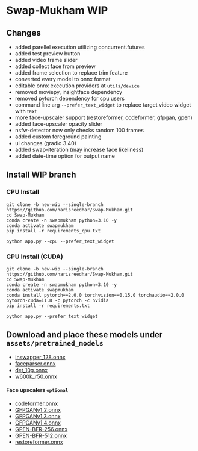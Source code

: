 # Swap-Mukham WIP

## Changes
- added parellel execution utilizing concurrent.futures
- added test preview button
- added video frame slider
- added collect face from preview
- added frame selection to replace trim feature
- converted every model to onnx format
- editable onnx execution providers at ``utils/device``
- removed moviepy, insightface dependency
- removed pytorch dependency for cpu users
- command line arg ``--prefer_text_widget`` to replace target video widget with text
- more face-upscaler support (restoreformer, codeformer, gfpgan, gpen)
- added face-upscaler opacity slider
- nsfw-detector now only checks random 100 frames
- added custom foreground painting
- ui changes (gradio 3.40)
- added swap-iteration (may increase face likeliness)
- added date-time option for output name

  
## Install WIP branch
### CPU Install
````
git clone -b new-wip --single-branch https://github.com/harisreedhar/Swap-Mukham.git
cd Swap-Mukham
conda create -n swapmukham python=3.10 -y
conda activate swapmukham
pip install -r requirements_cpu.txt

python app.py --cpu --prefer_text_widget
````
### GPU Install (CUDA)
````
git clone -b new-wip --single-branch https://github.com/harisreedhar/Swap-Mukham.git
cd Swap-Mukham
conda create -n swapmukham python=3.10 -y
conda activate swapmukham
conda install pytorch==2.0.0 torchvision==0.15.0 torchaudio==2.0.0 pytorch-cuda=11.8 -c pytorch -c nvidia
pip install -r requirements.txt

python app.py --prefer_text_widget
````

## Download and place these models under ``assets/pretrained_models``

- [inswapper_128.onnx](https://huggingface.co/deepinsight/inswapper/resolve/main/inswapper_128.onnx)
- [faceparser.onnx](https://huggingface.co/bluefoxcreation/Face_parsing_onnx/resolve/main/faceparser.onnx)
- [det_10g.onnx](https://huggingface.co/bluefoxcreation/insightface-retinaface-arcface-model/resolve/main/det_10g.onnx)
- [w600k_r50.onnx](https://huggingface.co/bluefoxcreation/insightface-retinaface-arcface-model/resolve/main/w600k_r50.onnx)

#### Face upscalers ``optional``
- [codeformer.onnx](https://github.com/harisreedhar/Face-Upscalers-ONNX/releases/download/Models/codeformer.onnx)
- [GFPGANv1.2.onnx](https://github.com/harisreedhar/Face-Upscalers-ONNX/releases/download/Models/GFPGANv1.2.onnx)
- [GFPGANv1.3.onnx](https://github.com/harisreedhar/Face-Upscalers-ONNX/releases/download/Models/GFPGANv1.3.onnx)
- [GFPGANv1.4.onnx](https://github.com/harisreedhar/Face-Upscalers-ONNX/releases/download/Models/GFPGANv1.4.onnx)
- [GPEN-BFR-256.onnx](https://github.com/harisreedhar/Face-Upscalers-ONNX/releases/download/Models/GPEN-BFR-256.onnx)
- [GPEN-BFR-512.onnx](https://github.com/harisreedhar/Face-Upscalers-ONNX/releases/download/Models/GPEN-BFR-512.onnx)
- [restoreformer.onnx](https://github.com/harisreedhar/Face-Upscalers-ONNX/releases/download/Models/restoreformer.onnx)
